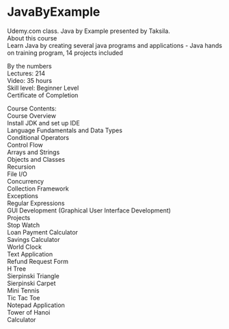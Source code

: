# JavaByExample
Udemy.com class.  Java by Example presented by Taksila.<br>
About this course <br>
Learn Java by creating several java programs and applications - Java hands on training program, 14 projects included <br>

By the numbers <br>
Lectures: 214<br>
Video: 35 hours<br>
Skill level: Beginner Level<br>
Certificate of Completion<br>

Course Contents: <br>
Course Overview<br>
Install JDK and set up IDE<br>
Language Fundamentals and Data Types<br>
Conditional Operators<br>
Control Flow<br>
Arrays and Strings<br>
Objects and Classes<br>
Recursion<br>
File I/O<br>
Concurrency<br>
Collection Framework<br>
Exceptions<br>
Regular Expressions<br>
GUI Development (Graphical User Interface Development)<br>
Projects <br>
Stop Watch<br>
Loan Payment Calculator<br>
Savings Calculator<br>
World Clock<br>
Text Application<br>
Refund Request Form<br>
H Tree<br>
Sierpinski Triangle<br>
Sierpinski Carpet<br>
Mini Tennis<br>
Tic Tac Toe<br>
Notepad Application<br>
Tower of Hanoi<br>
Calculator<br>

